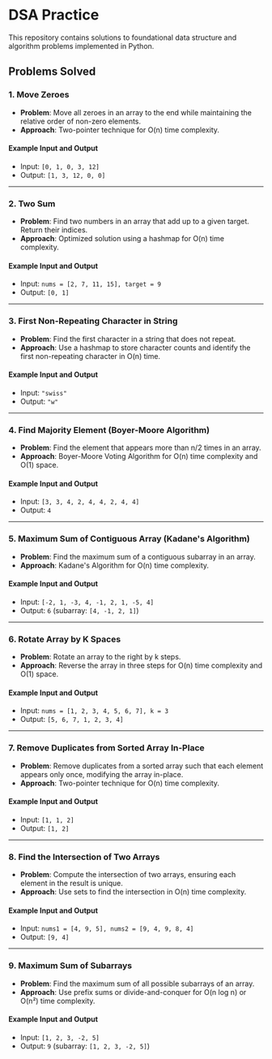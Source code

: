 # DSA Practice

This repository contains solutions to foundational data structure and algorithm problems implemented in Python.

## Problems Solved

### 1. Move Zeroes
- **Problem**: Move all zeroes in an array to the end while maintaining the relative order of non-zero elements.
- **Approach**: Two-pointer technique for O(n) time complexity.

#### Example Input and Output
- Input: `[0, 1, 0, 3, 12]`
- Output: `[1, 3, 12, 0, 0]`

---

### 2. Two Sum
- **Problem**: Find two numbers in an array that add up to a given target. Return their indices.
- **Approach**: Optimized solution using a hashmap for O(n) time complexity.

#### Example Input and Output
- Input: `nums = [2, 7, 11, 15], target = 9`
- Output: `[0, 1]`

---

### 3. First Non-Repeating Character in String
- **Problem**: Find the first character in a string that does not repeat.
- **Approach**: Use a hashmap to store character counts and identify the first non-repeating character in O(n) time.

#### Example Input and Output
- Input: `"swiss"`
- Output: `"w"`

---

### 4. Find Majority Element (Boyer-Moore Algorithm)
- **Problem**: Find the element that appears more than n/2 times in an array.
- **Approach**: Boyer-Moore Voting Algorithm for O(n) time complexity and O(1) space.

#### Example Input and Output
- Input: `[3, 3, 4, 2, 4, 4, 2, 4, 4]`
- Output: `4`

---

### 5. Maximum Sum of Contiguous Array (Kadane's Algorithm)
- **Problem**: Find the maximum sum of a contiguous subarray in an array.
- **Approach**: Kadane's Algorithm for O(n) time complexity.

#### Example Input and Output
- Input: `[-2, 1, -3, 4, -1, 2, 1, -5, 4]`
- Output: `6` (subarray: `[4, -1, 2, 1]`)

---

### 6. Rotate Array by K Spaces
- **Problem**: Rotate an array to the right by k steps.
- **Approach**: Reverse the array in three steps for O(n) time complexity and O(1) space.

#### Example Input and Output
- Input: `nums = [1, 2, 3, 4, 5, 6, 7], k = 3`
- Output: `[5, 6, 7, 1, 2, 3, 4]`

---

### 7. Remove Duplicates from Sorted Array In-Place
- **Problem**: Remove duplicates from a sorted array such that each element appears only once, modifying the array in-place.
- **Approach**: Two-pointer technique for O(n) time complexity.

#### Example Input and Output
- Input: `[1, 1, 2]`
- Output: `[1, 2]`

---

### 8. Find the Intersection of Two Arrays
- **Problem**: Compute the intersection of two arrays, ensuring each element in the result is unique.
- **Approach**: Use sets to find the intersection in O(n) time complexity.

#### Example Input and Output
- Input: `nums1 = [4, 9, 5], nums2 = [9, 4, 9, 8, 4]`
- Output: `[9, 4]`

---

### 9. Maximum Sum of Subarrays
- **Problem**: Find the maximum sum of all possible subarrays of an array.
- **Approach**: Use prefix sums or divide-and-conquer for O(n log n) or O(n²) time complexity.

#### Example Input and Output
- Input: `[1, 2, 3, -2, 5]`
- Output: `9` (subarray: `[1, 2, 3, -2, 5]`)
